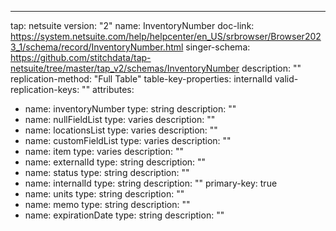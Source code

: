 ---
tap: netsuite
version: "2"
name: InventoryNumber
doc-link: https://system.netsuite.com/help/helpcenter/en_US/srbrowser/Browser2023_1/schema/record/InventoryNumber.html
singer-schema: https://github.com/stitchdata/tap-netsuite/tree/master/tap_v2/schemas/InventoryNumber
description: ""
replication-method: "Full Table"
table-key-properties: internalId
valid-replication-keys: ""
attributes:
- name: inventoryNumber
  type: string
  description: ""
- name: nullFieldList
  type: varies
  description: ""
- name: locationsList
  type: varies
  description: ""
- name: customFieldList
  type: varies
  description: ""
- name: item
  type: varies
  description: ""
- name: externalId
  type: string
  description: ""
- name: status
  type: string
  description: ""
- name: internalId
  type: string
  description: ""
  primary-key: true
- name: units
  type: string
  description: ""
- name: memo
  type: string
  description: ""
- name: expirationDate
  type: string
  description: ""
